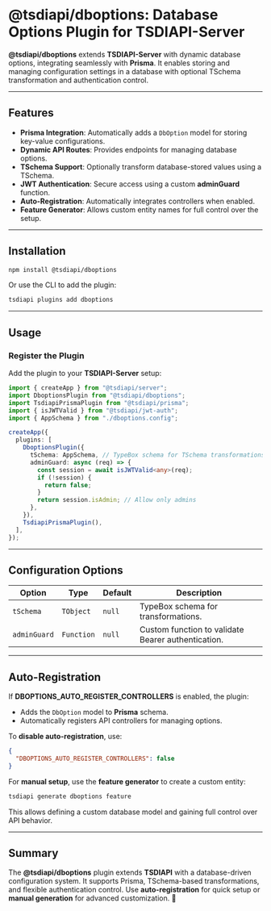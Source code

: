 # **@tsdiapi/dboptions: Database Options Plugin for TSDIAPI-Server**

**@tsdiapi/dboptions** extends **TSDIAPI-Server** with dynamic database options, integrating seamlessly with **Prisma**. It enables storing and managing configuration settings in a database with optional TSchema transformation and authentication control.

---

## Features

- **Prisma Integration**: Automatically adds a `DbOption` model for storing key-value configurations.
- **Dynamic API Routes**: Provides endpoints for managing database options.
- **TSchema Support**: Optionally transform database-stored values using a TSchema.
- **JWT Authentication**: Secure access using a custom **adminGuard** function.
- **Auto-Registration**: Automatically integrates controllers when enabled.
- **Feature Generator**: Allows custom entity names for full control over the setup.

---

## Installation

```bash
npm install @tsdiapi/dboptions
```

Or use the CLI to add the plugin:

```bash
tsdiapi plugins add dboptions
```

---

## Usage

### Register the Plugin

Add the plugin to your **TSDIAPI-Server** setup:

```typescript
import { createApp } from "@tsdiapi/server";
import DboptionsPlugin from "@tsdiapi/dboptions";
import TsdiapiPrismaPlugin from "@tsdiapi/prisma";
import { isJWTValid } from "@tsdiapi/jwt-auth";
import { AppSchema } from "./dboptions.config";

createApp({
  plugins: [
    DboptionsPlugin({
      tSchema: AppSchema, // TypeBox schema for TSchema transformations
      adminGuard: async (req) => {
        const session = await isJWTValid<any>(req);
        if (!session) {
          return false;
        }
        return session.isAdmin; // Allow only admins
      },
    }),
    TsdiapiPrismaPlugin(),
  ],
});
```

---

## Configuration Options

| Option       | Type       | Default | Description                                        |
| ------------ | ---------- | ------- | -------------------------------------------------- |
| `tSchema`    | `TObject`  | `null`  | TypeBox schema for transformations.            |
| `adminGuard` | `Function` | `null`  | Custom function to validate Bearer authentication. |

---

## Auto-Registration

If **DBOPTIONS_AUTO_REGISTER_CONTROLLERS** is enabled, the plugin:

- Adds the `DbOption` model to **Prisma** schema.
- Automatically registers API controllers for managing options.

To **disable auto-registration**, use:

```json
{
  "DBOPTIONS_AUTO_REGISTER_CONTROLLERS": false
}
```

For **manual setup**, use the **feature generator** to create a custom entity:

```bash
tsdiapi generate dboptions feature
```

This allows defining a custom database model and gaining full control over API behavior.

---

## Summary

The **@tsdiapi/dboptions** plugin extends **TSDIAPI** with a database-driven configuration system. It supports Prisma, TSchema-based transformations, and flexible authentication control. Use **auto-registration** for quick setup or **manual generation** for advanced customization. 🚀
